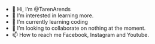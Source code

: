 - 👋 Hi, I’m @TarenArends
- 👀 I’m interested in learning more.
- 🌱 I’m currently learning coding
- 💞️ I’m looking to collaborate on nothing at the moment.
- 📫 How to reach me Facebook, Instagram and Youtube.

<!---
TarenArends/TarenArends is a ✨ special ✨ repository because its `README.md` (this file) appears on your GitHub profile.
You can click the Preview link to take a look at your changes.
--->
